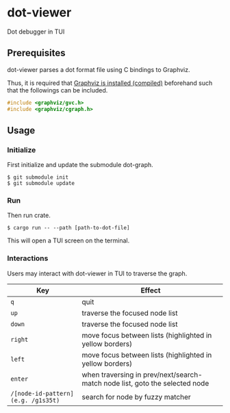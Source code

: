 # dot-viewer
Dot debugger in TUI

## Prerequisites

dot-viewer parses a dot format file using C bindings to Graphviz.

Thus, it is required that [Graphviz is installed (compiled)](https://graphviz.org/download/source/) beforehand such that the followings can be included.
```C
#include <graphviz/gvc.h>
#include <graphviz/cgraph.h>
```

## Usage

### Initialize

First initialize and update the submodule dot-graph.

```console
$ git submodule init
$ git submodule update
```

### Run

Then run crate.

```console
$ cargo run -- --path [path-to-dot-file]
```

This will open a TUI screen on the terminal.

### Interactions

Users may interact with dot-viewer in TUI to traverse the graph.

Key | Effect
--- | ---
`q` | quit
`up` | traverse the focused node list
`down` | traverse the focused node list
`right` | move focus between lists (highlighted in yellow borders)
`left` | move focus between lists (highlighted in yellow borders)
`enter` | when traversing in prev/next/search-match node list, goto the selected node
`/[node-id-pattern] (e.g. /g1s35t)` | search for node by fuzzy matcher
